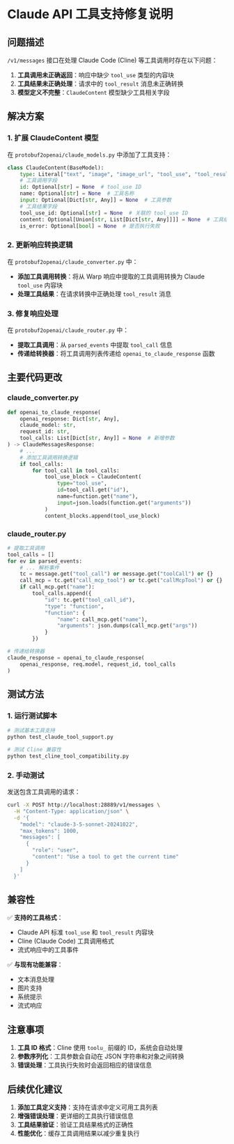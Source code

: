 # Claude API 工具支持修复说明

## 问题描述

`/v1/messages` 接口在处理 Claude Code (Cline) 等工具调用时存在以下问题：

1. **工具调用未正确返回**：响应中缺少 `tool_use` 类型的内容块
2. **工具结果未正确处理**：请求中的 `tool_result` 消息未正确转换
3. **模型定义不完整**：`ClaudeContent` 模型缺少工具相关字段

## 解决方案

### 1. 扩展 ClaudeContent 模型

在 `protobuf2openai/claude_models.py` 中添加了工具支持：

```python
class ClaudeContent(BaseModel):
    type: Literal["text", "image", "image_url", "tool_use", "tool_result"]
    # 工具调用字段
    id: Optional[str] = None  # tool_use ID
    name: Optional[str] = None  # 工具名称
    input: Optional[Dict[str, Any]] = None  # 工具参数
    # 工具结果字段
    tool_use_id: Optional[str] = None  # 关联的 tool_use ID
    content: Optional[Union[str, List[Dict[str, Any]]]] = None  # 工具结果内容
    is_error: Optional[bool] = None  # 是否执行失败
```

### 2. 更新响应转换逻辑

在 `protobuf2openai/claude_converter.py` 中：

- **添加工具调用转换**：将从 Warp 响应中提取的工具调用转换为 Claude `tool_use` 内容块
- **处理工具结果**：在请求转换中正确处理 `tool_result` 消息

### 3. 修复响应处理

在 `protobuf2openai/claude_router.py` 中：

- **提取工具调用**：从 `parsed_events` 中提取 `tool_call` 信息
- **传递给转换器**：将工具调用列表传递给 `openai_to_claude_response` 函数

## 主要代码更改

### claude_converter.py

```python
def openai_to_claude_response(
    openai_response: Dict[str, Any], 
    claude_model: str,
    request_id: str,
    tool_calls: List[Dict[str, Any]] = None  # 新增参数
) -> ClaudeMessagesResponse:
    # ... 
    # 添加工具调用转换逻辑
    if tool_calls:
        for tool_call in tool_calls:
            tool_use_block = ClaudeContent(
                type="tool_use",
                id=tool_call.get("id"),
                name=function.get("name"),
                input=json.loads(function.get("arguments"))
            )
            content_blocks.append(tool_use_block)
```

### claude_router.py

```python
# 提取工具调用
tool_calls = []
for ev in parsed_events:
    # ... 解析事件
    tc = message.get("tool_call") or message.get("toolCall") or {}
    call_mcp = tc.get("call_mcp_tool") or tc.get("callMcpTool") or {}
    if call_mcp.get("name"):
        tool_calls.append({
            "id": tc.get("tool_call_id"),
            "type": "function",
            "function": {
                "name": call_mcp.get("name"),
                "arguments": json.dumps(call_mcp.get("args"))
            }
        })

# 传递给转换器
claude_response = openai_to_claude_response(
    openai_response, req.model, request_id, tool_calls
)
```

## 测试方法

### 1. 运行测试脚本

```bash
# 测试基本工具支持
python test_claude_tool_support.py

# 测试 Cline 兼容性
python test_cline_tool_compatibility.py
```

### 2. 手动测试

发送包含工具调用的请求：

```bash
curl -X POST http://localhost:28889/v1/messages \
  -H "Content-Type: application/json" \
  -d '{
    "model": "claude-3-5-sonnet-20241022",
    "max_tokens": 1000,
    "messages": [
      {
        "role": "user",
        "content": "Use a tool to get the current time"
      }
    ]
  }'
```

## 兼容性

✅ **支持的工具格式**：
- Claude API 标准 `tool_use` 和 `tool_result` 内容块
- Cline (Claude Code) 工具调用格式
- 流式响应中的工具事件

✅ **与现有功能兼容**：
- 文本消息处理
- 图片支持
- 系统提示
- 流式响应

## 注意事项

1. **工具 ID 格式**：Cline 使用 `toolu_` 前缀的 ID，系统会自动处理
2. **参数序列化**：工具参数会自动在 JSON 字符串和对象之间转换
3. **错误处理**：工具执行失败时会返回相应的错误信息

## 后续优化建议

1. **添加工具定义支持**：支持在请求中定义可用工具列表
2. **增强错误处理**：更详细的工具执行错误信息
3. **工具结果验证**：验证工具结果格式的正确性
4. **性能优化**：缓存工具调用结果以减少重复执行
